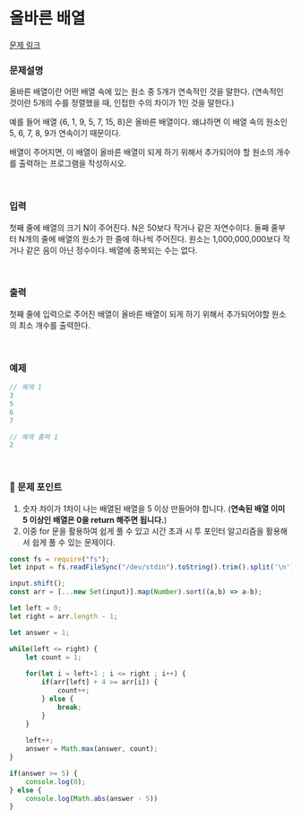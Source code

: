 # **올바른 배열**

[문제 링크](https://www.acmicpc.net/problem/1337)

### 문제설명

올바른 배열이란 어떤 배열 속에 있는 원소 중 5개가 연속적인 것을 말한다. (연속적인 것이란 5개의 수를 정렬했을 때, 인접한 수의 차이가 1인 것을 말한다.)

예를 들어 배열 {6, 1, 9, 5, 7, 15, 8}은 올바른 배열이다. 왜냐하면 이 배열 속의 원소인 5, 6, 7, 8, 9가 연속이기 때문이다.

배열이 주어지면, 이 배열이 올바른 배열이 되게 하기 위해서 추가되어야 할 원소의 개수를 출력하는 프로그램을 작성하시오.

<br>

### 입력

첫째 줄에 배열의 크기 N이 주어진다. N은 50보다 작거나 같은 자연수이다. 둘째 줄부터 N개의 줄에 배열의 원소가 한 줄에 하나씩 주어진다. 원소는 1,000,000,000보다 작거나 같은 음이 아닌 정수이다. 배열에 중복되는 수는 없다.

<br>

### 출력

첫째 줄에 입력으로 주어진 배열이 올바른 배열이 되게 하기 위해서 추가되어야할 원소의 최소 개수를 출력한다.

<br>

### 예제

```jsx
// 예제 1
3
5
6
7

// 예제 출력 1
2
```

<br>

### 📕 문제 포인트

1. 숫자 차이가 1차이 나는 배열된 배열을 5 이상 만들어야 합니다. (**연속된 배열 이미 5 이상인 배열은 0을 return 해주면 됩니다.**)
2. 이중 for 문을 활용하여 쉽게 풀 수 있고 시간 초과 시 투 포인터 알고리즘을 활용해서 쉽게 풀 수 있는 문제이다.

```js
const fs = require("fs");
let input = fs.readFileSync("/dev/stdin").toString().trim().split('\n');

input.shift();
const arr = [...new Set(input)].map(Number).sort((a,b) => a-b);

let left = 0;
let right = arr.length - 1;

let answer = 1;

while(left <= right) {
    let count = 1;
    
    for(let i = left+1 ; i <= right ; i++) {
        if(arr[left] + 4 >= arr[i]) {
            count++;
        } else {
            break;
        }
    }
    
    left++;
    answer = Math.max(answer, count);
}

if(answer >= 5) {
    console.log(0);
} else {
    console.log(Math.abs(answer - 5))
}
```